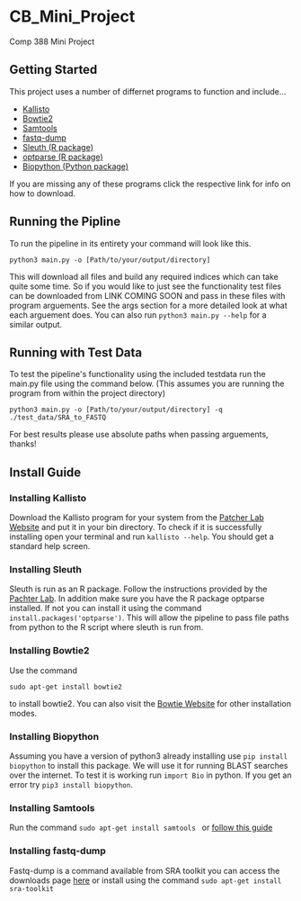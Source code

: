 # CB_Mini_Project
Comp 388 Mini Project

## Getting Started

This project uses a number of differnet programs to function and include...
- [Kallisto](#Installing-Kallisto)
- [Bowtie2](#Installing-Bowtie2)
- [Samtools](#Installing-Samtools)
- [fastq-dump](#Installing-fastq-dump)
- [Sleuth (R package)](#Installing-Sleuth)
- [optparse (R package)](#Installing-Sleuth)
- [Biopython (Python package)](#Installing-Biopython)

If you are missing any of these programs click the respective link for info on how to download.

## Running the Pipline

To run the pipeline in its entirety your command will look like this.
```
python3 main.py -o [Path/to/your/output/directory]
```
This will download all files and build any required indices which can take
quite some time. So if you would like to just see the functionality
test files can be downloaded from LINK COMING SOON and pass in these files
with program arguements. See the args section for a more detailed look at what
each arguement does. You can also run `python3 main.py --help` for a similar
output.

## Running with Test Data

To test the pipeline's functionality using the included testdata run the
main.py file using the command below. (This assumes you are running the program from within the project directory)
```
python3 main.py -o [Path/to/your/output/directory] -q ./test_data/SRA_to_FASTQ
```
For best results please use absolute paths when passing arguements, thanks!

## Install Guide

### Installing Kallisto

Download the Kallisto program for your system from the
[Patcher Lab Website](http://pachterlab.github.io/kallisto/download) and put
it in your bin directory. To check if it is successfully installing open
your terminal and run `kallisto --help`. You should get a standard help
screen.

### Installing Sleuth
Sleuth is run as an R package. Follow the instructions provided by the
[Pachter Lab](https://pachterlab.github.io/sleuth/download).
In addition make sure you have the R package optparse installed. If not you can install it using the command `install.packages('optparse')`. This will allow the pipeline to pass file paths from python to the R script where sleuth is run from.

### Installing Bowtie2
Use the command
```
sudo apt-get install bowtie2
```
to install bowtie2. You can also visit the [Bowtie Website](http://bowtie-bio.sourceforge.net/bowtie2/manual.shtml)
for other installation modes.

### Installing Biopython
Assuming you have a version of python3 already installing use
`pip install biopython` to install this package. We will use it for running
BLAST searches over the internet. To test it is working run `import Bio`
in python. If you get an error try `pip3 install biopython`.

### Installing Samtools
Run the command `sudo apt-get install samtools ` or [follow this guide](https://www.biostars.org/p/328831/)

### Installing fastq-dump
Fastq-dump is a command available from SRA toolkit you can access the downloads page [here](https://trace.ncbi.nlm.nih.gov/Traces/sra/sra.cgi?view=software) or install using the command `sudo apt-get install sra-toolkit`
